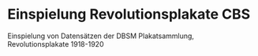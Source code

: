 # Einspielung Revolutionsplakate CBS
Einspielung von Datensätzen der DBSM Plakatsammlung, Revolutionsplakate 1918-1920
